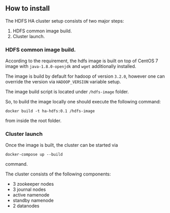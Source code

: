 ## How to install

The HDFS HA cluster setup consists of two major steps:
1. HDFS common image build.
2. Cluster launch.

### HDFS common image build.

According to the requirement, the hdfs image is built on
top of CentOS 7 image with `java-1.8.0-openjdk` and `wget`
additionally installed. 

The image is build by default for hadoop of version
`3.2.0`, however one can override the version via 
`HADOOP_VERSION` variable setup.

The image build script is located under `/hdfs-image`
folder.

So, to build the image locally one should execute the following command:
```
docker build -t ha-hdfs:0.1 /hdfs-image
```
from inside the root folder.

### Cluster launch

Once the image is built, the cluster can be started via
```
docker-compose up --build
```
command.

The cluster consists of the following components:
* 3 zookeeper nodes
* 3 journal nodes
* active namenode
* standby namenode
* 2 datanodes

